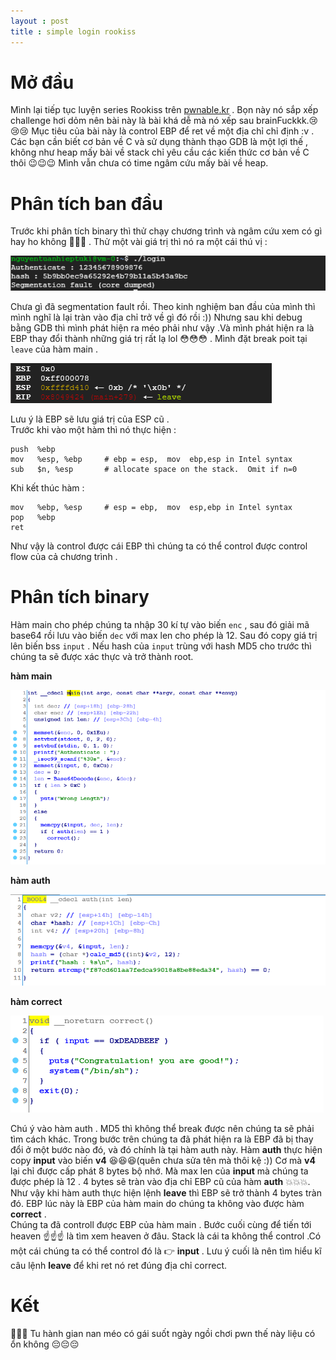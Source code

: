 ```yaml
---
layout : post
title : simple login rookiss 
--- 
```


# Mở đầu 

Mình lại tiếp tục luyện series Rookiss trên [pwnable.kr](https://pwnable.kr/play.php) . Bọn này nó sắp xếp challenge hơi dỏm nên bài này là bài khá dễ mà nó xếp sau brainFuckkk.😢😢😢 Mục tiêu của bài này là control EBP để ret về một địa chỉ chỉ định :v . Các bạn cần biết cơ bản về C và sử dụng thành thạo GDB là một lợi thế , không như heap mấy bài về stack chỉ yêu cầu các kiến thức cơ bản về C thôi 😉😉😉 Mình vẫn chưa có time ngâm cứu mấy bài về heap. 

# Phân tích ban đầu

Trước khi phân tích binary thì thử chạy chương trình và ngâm cứu xem có gì hay ho không 😬😬😬 . Thử một vài giá trị thì nó ra một cái thú vị : 

![hinh5](/Pwnable/pwnable.kr/rookiss/simple%20login/hinh5.PNG) 

Chưa gì đã segmentation fault rồi. Theo kinh nghiệm ban đầu của mình thì mình nghĩ là lại tràn vào địa chỉ trở về gì đó rồi :)) 
Nhưng sau khi debug bằng GDB thì mình phát hiện ra méo phải như vậy .Và mình phát hiện ra là EBP thay đổi thành những giá trị rất lạ lol 😳😳😳 .  Mình đặt break poit tại ```leave``` của hàm main . 

  
![hinh6](/Pwnable/pwnable.kr/rookiss/simple%20login/hinh6.PNG)  

Lưu ý là EBP sẽ lưu giá trị của ESP cũ .  
Trước khi vào một hàm thì nó thực hiện  :  
```
push  %ebp   
mov   %esp, %ebp     # ebp = esp,  mov  ebp,esp in Intel syntax  
sub   $n, %esp       # allocate space on the stack.  Omit if n=0   
``` 
Khi kết thúc hàm :  
```
mov   %ebp, %esp     # esp = ebp,  mov  esp,ebp in Intel syntax
pop   %ebp
ret
```  
Như vậy là control được cái EBP thì chúng ta có thể control được control flow của cả chương trình . 

# Phân tích binary  
Hàm main cho phép chúng ta nhập 30 kí tự vào biến ```enc``` , sau đó giải mã base64 rồi lưu vào biến ```dec``` với max len cho phép là 12. Sau đó copy giá trị lên biến bss ```input``` . Nếu hash của ```input``` trùng với hash MD5 cho trước thì chúng ta sẽ được xác thực và trở thành root. 

**hàm main**  

![hinh1](/Pwnable/pwnable.kr/rookiss/simple%20login/hinh1.PNG) 

**hàm auth**  

![hinh2](/Pwnable/pwnable.kr/rookiss/simple%20login/hinh2.PNG) 

**hàm correct**  

![hinh3](/Pwnable/pwnable.kr/rookiss/simple%20login/hinh3.PNG)

Chú ý vào hàm auth . MD5 thì không thể break được nên chúng ta sẽ phải tìm cách khác. Trong bước trên chúng ta đã phát hiện ra là EBP đã bị thay đổi ở một bước nào đó, và đó chính là tại hàm auth này. Hàm **auth** thực hiện copy **input** vào biến **v4** 😆😆😆(quên chưa sửa tên mà thôi kệ :)) Cơ mà **v4** lại chỉ được cấp phát 8 bytes bộ nhớ. Mà max len của **input** mà chúng ta được phép là 12 . 4 bytes sẽ tràn vào địa chỉ EBP cũ của hàm **auth** 💥💥💥. Như vậy khi hàm auth thực hiện lệnh **leave** thì EBP sẽ trở thành 4 bytes tràn đó. EBP lúc này là EBP của hàm main do chúng ta không vào được hàm **correct** .  
Chúng ta đã controll được EBP của hàm main . Bước cuối cùng để tiến tới heaven ☝️☝️☝️ là tìm xem heaven ở đâu. Stack là cái ta không thể control .Có một cái chúng ta có thể control đó là  👉  **input** . Lưu ý cuối là nên tìm hiểu kĩ câu lệnh **leave** để khi ret nó ret đúng địa chỉ correct. 

# Kết 

🌟🌟🌟 Tu hành gian nan méo có gái suốt ngày ngồi chơi pwn thế này liệu có ổn không  😔😔😔 
